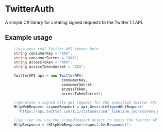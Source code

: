TwitterAuth
===========

A simple C# library for creating signed requests to the Twitter 1.1 API. 

Example usage
-------------

```C#
    //use your real Twitter API tokens here
    string consumerKey = "XXX";
    string consumerSecret = "XXX";
    string accessToken = "XXX";
    string accessTokenSecret = "XXX";

    TwitterAPI api = new TwitterAPI(
                          consumerKey,
                          consumerSecret,
                          accessToken,
                          accessTokenSecret);

    //generate a signed http get request for the specified twitter API URL
    HttpWebRequest signedRequest = api.GenerateSignedGetRequest(
      "https://api.twitter.com/1.1/statuses/user_timeline.json?screen_name=mr_sharpoblunto");

    //you can now use the signedRequest object to query the twitter API
    HttpResponse = (HttpWebResponse)request.GetResponse();
```